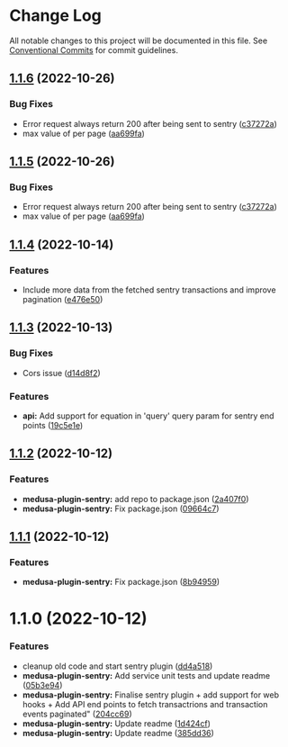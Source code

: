 # Change Log

All notable changes to this project will be documented in this file.
See [Conventional Commits](https://conventionalcommits.org) for commit guidelines.

## [1.1.6](https://github.com/adrien2p/medusa-plugins/compare/medusa-plugin-sentry@1.1.4...medusa-plugin-sentry@1.1.6) (2022-10-26)


### Bug Fixes

* Error request always return 200 after being sent to sentry ([c37272a](https://github.com/adrien2p/medusa-plugins/commit/c37272ad1e365e35427aec0a9997eb6bb9bc725e))
* max value of per page ([aa699fa](https://github.com/adrien2p/medusa-plugins/commit/aa699fae8e617d4f69ec4023705e19672ee4cb9b))





## [1.1.5](https://github.com/adrien2p/medusa-plugins/compare/medusa-plugin-sentry@1.1.4...medusa-plugin-sentry@1.1.5) (2022-10-26)


### Bug Fixes

* Error request always return 200 after being sent to sentry ([c37272a](https://github.com/adrien2p/medusa-plugins/commit/c37272ad1e365e35427aec0a9997eb6bb9bc725e))
* max value of per page ([aa699fa](https://github.com/adrien2p/medusa-plugins/commit/aa699fae8e617d4f69ec4023705e19672ee4cb9b))





## [1.1.4](https://github.com/adrien2p/medusa-plugins/compare/medusa-plugin-sentry@1.1.3...medusa-plugin-sentry@1.1.4) (2022-10-14)


### Features

* Include more data from the fetched sentry transactions and improve pagination ([e476e50](https://github.com/adrien2p/medusa-plugins/commit/e476e5097d28a4828714d741f48fc8f1cf2ec7fd))





## [1.1.3](https://github.com/adrien2p/medusa-plugins/compare/medusa-plugin-sentry@1.1.2...medusa-plugin-sentry@1.1.3) (2022-10-13)


### Bug Fixes

* Cors issue ([d14d8f2](https://github.com/adrien2p/medusa-plugins/commit/d14d8f23cb0279f69ca161896ac5c6e9b9afd081))


### Features

* **api:** Add support for equation in 'query' query param for sentry end points ([19c5e1e](https://github.com/adrien2p/medusa-plugins/commit/19c5e1eff1dde7a7a32e0c91985748483b0daaa7))





## [1.1.2](https://github.com/adrien2p/medusa-plugins/compare/medusa-plugin-sentry@1.1.1...medusa-plugin-sentry@1.1.2) (2022-10-12)


### Features

* **medusa-plugin-sentry:** add repo to package.json ([2a407f0](https://github.com/adrien2p/medusa-plugins/commit/2a407f03af0aaaa1ab48d8ca9ff0753cc3edb508))
* **medusa-plugin-sentry:** Fix package.json ([09664c7](https://github.com/adrien2p/medusa-plugins/commit/09664c719931825ec030828afcef51273544f5e1))





## [1.1.1](https://github.com/adrien2p/medusa-plugins/compare/medusa-plugin-sentry@1.1.0...medusa-plugin-sentry@1.1.1) (2022-10-12)


### Features

* **medusa-plugin-sentry:** Fix package.json ([8b94959](https://github.com/adrien2p/medusa-plugins/commit/8b949591b26bc9348a2d8ed42d9d0d922d4a809d))





# 1.1.0 (2022-10-12)


### Features

* cleanup old code and start sentry plugin ([dd4a518](https://github.com/adrien2p/medusa-plugins/commit/dd4a518bf8d9337490a8ae4357d52a1ff09fad54))
* **medusa-plugin-sentry:** Add service unit tests and update readme ([05b3e94](https://github.com/adrien2p/medusa-plugins/commit/05b3e946ef744e0063f7072de87c9f4175cada10))
* **medusa-plugin-sentry:** Finalise sentry plugin + add support for web hooks + Add API end points to fetch transactrions and transaction events paginated" ([204cc69](https://github.com/adrien2p/medusa-plugins/commit/204cc6981c8301a46cc75a1400c00cecade1df80))
* **medusa-plugin-sentry:** Update readme ([1d424cf](https://github.com/adrien2p/medusa-plugins/commit/1d424cfd27b45ea842c29a1f1055c3b36d879a93))
* **medusa-plugin-sentry:** Update readme ([385dd36](https://github.com/adrien2p/medusa-plugins/commit/385dd365a31790f8e81be6097a26d1de422f5371))
